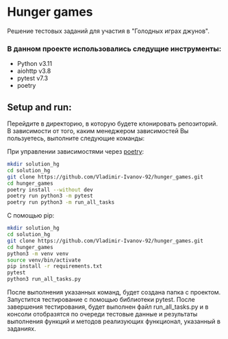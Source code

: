 # Hunger games

Решение тестовых заданий для участия в "Голодных играх джунов".

### В данном проекте использовались следущие инструменты:

- Python v3.11
- aiohttp v3.8
- pytest v7.3
- poetry

## Setup and run:
Перейдите в директорию, в которую будете клонировать репозиторий.
В зависимости от того, каким менеджером зависимостей Вы пользуетесь, выполните следующие
команды:

При управлении зависимостями через [poetry](https://python-poetry.org/):
```bash
mkdir solution_hg
cd solution_hg
git clone https://github.com/Vladimir-Ivanov-92/hunger_games.git
cd hunger_games
poetry install --without dev
poetry run python3 -m pytest
poetry run python3 -m run_all_tasks
```


С помощью pip:
```bash
mkdir solution_hg
cd solution_hg
git clone https://github.com/Vladimir-Ivanov-92/hunger_games.git
cd hunger_games
python3 -m venv venv
source venv/bin/activate
pip install -r requirements.txt
pytest
python3 run_all_tasks.py
```

После выполнения указанных команд, будет создана папка с проектом. 
Запустится тестирование с помощью библиотеки pytest. После завершения
тестирования, будет выполнен файл run_all_tasks.py и в консоли отобразятся по очереди 
тестовые данные и результаты выполнения функций и методов реализующих функционал, 
указанный в заданиях. 

